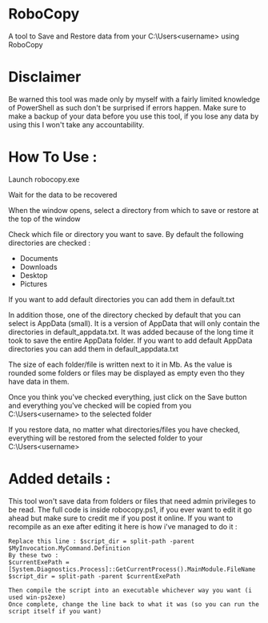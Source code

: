 # RoboCopy

A tool to Save and Restore data from your C:\Users\<username> using RoboCopy

# Disclaimer

Be warned this tool was made only by myself with a fairly limited knowledge of PowerShell as such don't be surprised if errors happen.
Make sure to make a backup of your data before you use this tool, if you lose any data by using this I won't take any accountability.

# How To Use :

Launch robocopy.exe

Wait for the data to be recovered 

When the window opens, select a directory from which to save or restore at the top of the window

Check which file or directory you want to save.
By default the following directories are checked :
 - Documents
 - Downloads
 - Desktop
 - Pictures

If you want to add default directories you can add them in default.txt

In addition those, one of the directory checked by default that you can select is AppData (small). 
It is a version of AppData that will only contain the directories in default_appdata.txt.
It was added because of the long time it took to save the entire AppData folder. 
If you want to add default AppData directories you can add them in default_appdata.txt

The size of each folder/file is written next to it in Mb. 
As the value is rounded some folders or files may be displayed as empty even tho they have data in them.

Once you think you've checked everything, just click on the Save button and everything you've checked will be copied from you C:\Users\<username> to the selected folder 

If you restore data, no matter what directories/files you have checked, everything will be restored from the selected folder to your C:\Users\<username>

# Added details :

This tool won't save data from folders or files that need admin privileges to be read.
The full code is inside robocopy.ps1, if you ever want to edit it go ahead but make sure to credit me if you post it online.
If you want to recompile as an exe after editing it here is how i've managed to do it :

```
Replace this line : $script_dir = split-path -parent $MyInvocation.MyCommand.Definition
By these two :
$currentExePath = [System.Diagnostics.Process]::GetCurrentProcess().MainModule.FileName
$script_dir = split-path -parent $currentExePath

Then compile the script into an executable whichever way you want (i used win-ps2exe)
Once complete, change the line back to what it was (so you can run the script itself if you want)
```